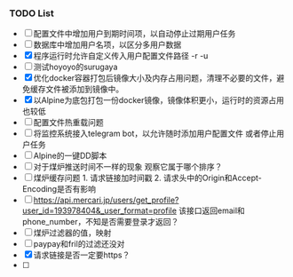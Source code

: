 
### TODO List
- [ ] 配置文件中增加用户到期时间项，以自动停止过期用户任务
- [ ] 数据库中增加用户名项，以区分多用户数据
- [x] 程序运行时允许自定义传入用户配置文件路径 -r -u
- [ ] 测试hoyoyo的surugaya
- [x] 优化docker容器打包后镜像大小及内存占用问题，清理不必要的文件，避免缓存文件被添加到镜像中。
- [x] 以Alpine为底包打包一份docker镜像，镜像体积更小，运行时的资源占用也较低
- [ ] 配置文件热重载问题
- [ ] 将监控系统接入telegram bot，以允许随时添加用户配置文件 或者停止用户任务
- [ ] Alpine的一键DD脚本
- [ ] 对于煤炉推送时间不一样的现象 观察它属于哪个排序？
- [ ] 煤炉缓存问题 1. 请求链接加时间戳 2. 请求头中的Origin和Accept-Encoding是否有影响
- [ ] https://api.mercari.jp/users/get_profile?user_id=193978404&_user_format=profile 该接口返回email和phone_number，不知是否需要登录才返回？
- [ ] 煤炉过滤器的值，映射
- [ ] paypay和fril的过滤还没对
- [x] 请求链接是否一定要https？
- [ ] 